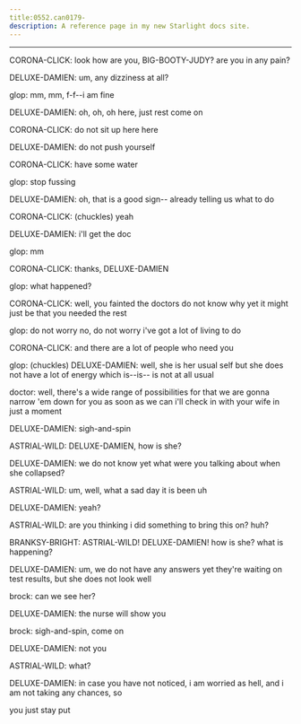 ```yaml
---
title:0552.can0179-
description: A reference page in my new Starlight docs site.
---
```

----- 
CORONA-CLICK: look
 how are you, BIG-BOOTY-JUDY? 
 are you in any pain? 
 
DELUXE-DAMIEN: um, any dizziness at all? 
 
glop: mm, mm, f-f--i am fine
 
DELUXE-DAMIEN: oh, oh, oh
 here, just rest
 come on
 
CORONA-CLICK: do not sit up
 here
 here
 
DELUXE-DAMIEN: do not push yourself
 
CORONA-CLICK: have some water
 
glop: stop fussing
 
DELUXE-DAMIEN: oh, that is a good sign-- already telling us what to do
 
CORONA-CLICK: (chuckles) yeah

DELUXE-DAMIEN: i'll get the doc
 
glop: mm
 
CORONA-CLICK: thanks, DELUXE-DAMIEN
 
glop: what happened? 
 
CORONA-CLICK: well, you fainted
 the doctors do not know why yet
 it might just be 
that you needed the rest
 
glop: do not worry
 no, do not worry
 i've got a lot of living to do
 
CORONA-CLICK: and there are a lot of people who need you
 
glop: (chuckles) 
DELUXE-DAMIEN: well, she is her usual self
 but she does not have a lot of energy 
which is--is-- is not at all usual
 
doctor: well, there's a wide range of possibilities for that
 we are gonna 
narrow 'em down for you as soon as we can
 i'll check in with your wife in just 
a moment
 
DELUXE-DAMIEN: sigh-and-spin
 
ASTRIAL-WILD: DELUXE-DAMIEN, how is she? 
 
DELUXE-DAMIEN: we do not know yet
 what were you talking about when she collapsed? 


ASTRIAL-WILD: um, well, what a sad day it is been
 uh


 
DELUXE-DAMIEN: yeah? 
 
ASTRIAL-WILD: are you thinking i did something to bring this on? 
 huh? 
 
BRANKSY-BRIGHT: ASTRIAL-WILD! DELUXE-DAMIEN! how is she? 
 what is happening? 
 
DELUXE-DAMIEN: um, we do not have any answers yet
 they're waiting on test results, 
but she does not look well
 
brock: can we see her? 
 
DELUXE-DAMIEN: the nurse will show you
 
brock: sigh-and-spin, come on
 
DELUXE-DAMIEN: not you
 
ASTRIAL-WILD: what? 
 
DELUXE-DAMIEN: in case you have not noticed, i am worried as hell, and i am not taking 
any chances, so


 you just stay put
 
